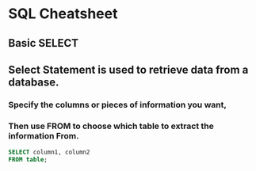 # SQL Cheatsheet

## Basic SELECT

## Select Statement is used to retrieve data from a database.

### Specify the columns or pieces of information you want,

### Then use FROM to choose which table to extract the information From.

```sql
SELECT column1, column2
FROM table;
```
